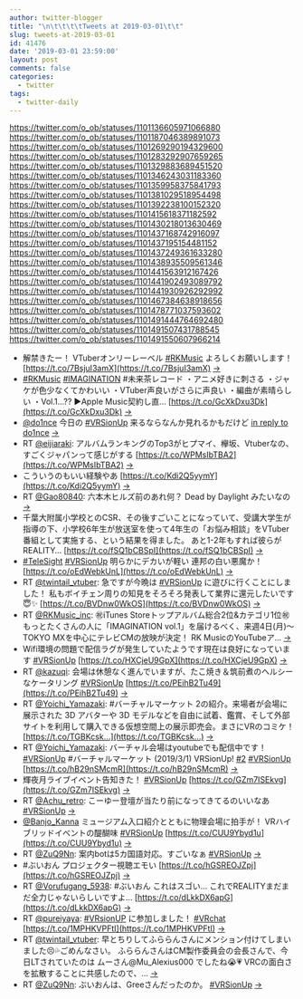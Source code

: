 ```yaml
---
author: twitter-blogger
title: "\n\t\t\t\tTweets at 2019-03-01\t\t"
slug: tweets-at-2019-03-01
id: 41476
date: '2019-03-01 23:59:00'
layout: post
comments: false
categories:
  - twitter
tags:
  - twitter-daily
---
```


https://twitter.com/o_ob/statuses/1101136605971066880 https://twitter.com/o_ob/statuses/1101187046389891073 https://twitter.com/o_ob/statuses/1101269290194329600 https://twitter.com/o_ob/statuses/1101283292907659265 https://twitter.com/o_ob/statuses/1101329883689451520 https://twitter.com/o_ob/statuses/1101346243031183360 https://twitter.com/o_ob/statuses/1101359958375841793 https://twitter.com/o_ob/statuses/1101381029518954498 https://twitter.com/o_ob/statuses/1101392238100152320 https://twitter.com/o_ob/statuses/1101415618371182592 https://twitter.com/o_ob/statuses/1101430218013630469 https://twitter.com/o_ob/statuses/1101437168742916097 https://twitter.com/o_ob/statuses/1101437195154481152 https://twitter.com/o_ob/statuses/1101437249361633280 https://twitter.com/o_ob/statuses/1101438935509561346 https://twitter.com/o_ob/statuses/1101441563912167426 https://twitter.com/o_ob/statuses/1101441902493089792 https://twitter.com/o_ob/statuses/1101441930926292992 https://twitter.com/o_ob/statuses/1101467384638918656 https://twitter.com/o_ob/statuses/1101478771037593602 https://twitter.com/o_ob/statuses/1101491444764692480 https://twitter.com/o_ob/statuses/1101491507431788545 https://twitter.com/o_ob/statuses/1101491550607966214  

*   解禁きたー！ VTuberオンリーレーベル [#RKMusic](https://twitter.com/search?q=%23RKMusic&src=hash) よろしくお願いします！ [https://t.co/7BsjuI3amX](https://t.co/7BsjuI3amX) [->](https://twitter.com/o_ob/statuses/1101136605971066880)
*   [#RKMusic](https://twitter.com/search?q=%23RKMusic&src=hash) [#IMAGINATION](https://twitter.com/search?q=%23IMAGINATION&src=hash) #未来茶レコード ・アニメ好きに刺さる ・ジャケが色少なくてかわいい ・VTuber声良いがさらに声良い ・編曲が素晴らしい ・Vol.1...?? ▶︎Apple Music契約し直… [https://t.co/GcXkDxu3Dk](https://t.co/GcXkDxu3Dk) [->](https://twitter.com/o_ob/statuses/1101187046389891073)
*   [@do1nce](https://twitter.com/do1nce) 今日の [#VRSionUp](https://twitter.com/search?q=%23VRSionUp&src=hash) 来るならなんか見れるかもだけど [in reply to do1nce](https://twitter.com/do1nce/statuses/1101258450904866816) [->](https://twitter.com/o_ob/statuses/1101269290194329600)
*   RT [@eijiaraki](https://twitter.com/eijiaraki): アルバムランキングのTop3がヒプマイ、欅坂、Vtuberなの、すごくジャパンって感じがする [https://t.co/WPMsIbTBA2](https://t.co/WPMsIbTBA2) [->](https://twitter.com/o_ob/statuses/1101283292907659265)
*   こういうのもいい経験やあ [https://t.co/Kdi2Q5yymY](https://t.co/Kdi2Q5yymY) [->](https://twitter.com/o_ob/statuses/1101329883689451520)
*   RT [@Gao80840](https://twitter.com/Gao80840): 六本木ヒルズ前のあれ何？ Dead by Daylight みたいなの [->](https://twitter.com/o_ob/statuses/1101346243031183360)
*   千葉大附属小学校とのCSR、その後すごいことになっていて、受講大学生が指導の下、小学校6年生が放送室を使って4年生の「お悩み相談」をVTuber番組として実施する、という結果を得ました。 あと1-2年もすれば彼らがREALITY… [https://t.co/fSQ1bCBSpI](https://t.co/fSQ1bCBSpI) [->](https://twitter.com/o_ob/statuses/1101359958375841793)
*   [#TeleSight](https://twitter.com/search?q=%23TeleSight&src=hash) [#VRSionUp](https://twitter.com/search?q=%23VRSionUp&src=hash) 明らかにデカいが軽い 連邦の白い悪魔か！ [https://t.co/oEdWebkUnL](https://t.co/oEdWebkUnL) [->](https://twitter.com/o_ob/statuses/1101381029518954498)
*   RT [@twintail_vtuber](https://twitter.com/twintail_vtuber): 急ですが今晩は [#VRSionUp](https://twitter.com/search?q=%23VRSionUp&src=hash) に遊びに行くことにしました！ 私もボイチェン周りの知見をそろそろ発表して業界に還元したいです😇✨ [https://t.co/BVDnw0WkOS](https://t.co/BVDnw0WkOS) [->](https://twitter.com/o_ob/statuses/1101392238100152320)
*   RT [@RKMusic_inc](https://twitter.com/RKMusic_inc): ㊗️iTunes Storeトップアルバム総合2位&カテゴリ1位㊗️ もっとたくさんの人に「IMAGINATION vol.1」を届けるべく、来週4日(月)〜TOKYO MXを中心にテレビCMの放映が決定！ RK MusicのYouTubeア… [->](https://twitter.com/o_ob/statuses/1101415618371182592)
*   Wifi環境の問題で配信ラグが発生していたようです現在は良好になっています [#VRSionUp](https://twitter.com/search?q=%23VRSionUp&src=hash) [https://t.co/HXCjeU9GpX](https://t.co/HXCjeU9GpX) [->](https://twitter.com/o_ob/statuses/1101430218013630469)
*   RT [@kazuqi](https://twitter.com/kazuqi): 会場は休憩なく進んでいますが、たこ焼き＆筑前煮のヘルシーなケータリング [#VRSionUp](https://twitter.com/search?q=%23VRSionUp&src=hash) [https://t.co/PEihB2Tu49](https://t.co/PEihB2Tu49) [->](https://twitter.com/o_ob/statuses/1101437168742916097)
*   RT [@Yoichi_Yamazaki](https://twitter.com/Yoichi_Yamazaki): #バーチャルマーケット 2の紹介。来場者が会場に展⽰された 3D アバターや 3D モデルなどを⾃由に試着、鑑賞、そして外部サイトを利⽤して購⼊できる仮想空間上の展⽰即売会。まさにVRのコミケ！ [https://t.co/TGBKcsk…](https://t.co/TGBKcsk…) [->](https://twitter.com/o_ob/statuses/1101437195154481152)
*   RT [@Yoichi_Yamazaki](https://twitter.com/Yoichi_Yamazaki): バーチャル会場はyoutubeでも配信中です！ [#VRSionUp](https://twitter.com/search?q=%23VRSionUp&src=hash) #バーチャルマーケット (2019/3/1) VRSionUp! [#2](https://twitter.com/search?q=%232&src=hash) [#VRSionUp](https://twitter.com/search?q=%23VRSionUp&src=hash) [https://t.co/hB29nSMcmR](https://t.co/hB29nSMcmR) [->](https://twitter.com/o_ob/statuses/1101437249361633280)
*   輝夜月ライブイベント告知きた！ [#VRSionUp](https://twitter.com/search?q=%23VRSionUp&src=hash) [https://t.co/GZm7ISEkvg](https://t.co/GZm7ISEkvg) [->](https://twitter.com/o_ob/statuses/1101438935509561346)
*   RT [@Achu_retro](https://twitter.com/Achu_retro): こーゆー登壇が当たり前になってきてるのいいなあ [#VRSionUp](https://twitter.com/search?q=%23VRSionUp&src=hash) [->](https://twitter.com/o_ob/statuses/1101441563912167426)
*   [@Banjo_Kanna](https://twitter.com/Banjo_Kanna) ミュージアム入口紹介とともに物理会場に拍手が！ VRハイブリッドイベントの醍醐味 [#VRSionUp](https://twitter.com/search?q=%23VRSionUp&src=hash) [https://t.co/CUU9Ybyd1u](https://t.co/CUU9Ybyd1u) [->](https://twitter.com/o_ob/statuses/1101441902493089792)
*   RT [@ZuQ9Nn](https://twitter.com/ZuQ9Nn): 案内botは5カ国語対応。すごいなぁ [#VRSionUp](https://twitter.com/search?q=%23VRSionUp&src=hash) [->](https://twitter.com/o_ob/statuses/1101441930926292992)
*   #ぶいおん プロジェクター視聴エモい [https://t.co/hGSREOJZpj](https://t.co/hGSREOJZpj) [->](https://twitter.com/o_ob/statuses/1101467384638918656)
*   RT [@Vorufugang_5938](https://twitter.com/Vorufugang_5938): #ぶいおん これはスゴい… これでREALITYまだまだ全力じゃないらしいですよ… [https://t.co/dLkkDX6apG](https://t.co/dLkkDX6apG) [->](https://twitter.com/o_ob/statuses/1101478771037593602)
*   RT [@pureiyaya](https://twitter.com/pureiyaya): [#VRsionUP](https://twitter.com/search?q=%23VRsionUP&src=hash) に参加しました！ [#VRchat](https://twitter.com/search?q=%23VRchat&src=hash) [https://t.co/1MPHKVPFtI](https://t.co/1MPHKVPFtI) [->](https://twitter.com/o_ob/statuses/1101491444764692480)
*   RT [@twintail_vtuber](https://twitter.com/twintail_vtuber): 早とちりしてふららんさんにメンション付けてしまいました😣💦ごめんなさい。 ふららんさんはCM製作委員会の会長さんで、今日LTされていたのは ムーさん@Mu_Alexius000 でしたね😭💗 VRCの面白さを拡散することに共感したので、… [->](https://twitter.com/o_ob/statuses/1101491507431788545)
*   RT [@ZuQ9Nn](https://twitter.com/ZuQ9Nn): ぶいおんは、Greeさんだったのか。 [#VRSionUp](https://twitter.com/search?q=%23VRSionUp&src=hash) [->](https://twitter.com/o_ob/statuses/1101491550607966214)
